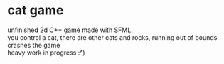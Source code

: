 # cat game
unfinished 2d C++ game made with SFML.  
you control a cat, there are other cats and rocks, running out of bounds crashes the game  
heavy work in progress :^)
